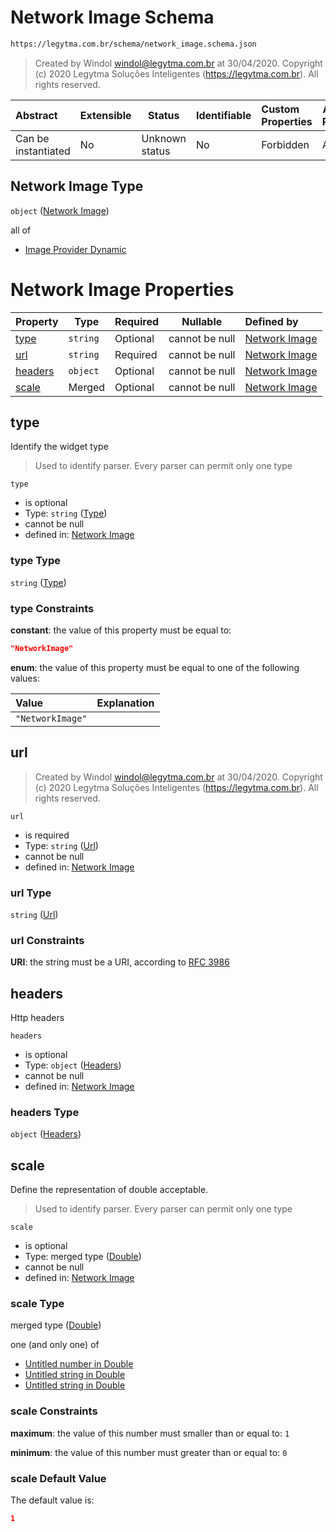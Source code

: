 # Network Image Schema

```txt
https://legytma.com.br/schema/network_image.schema.json
```




> Created by Windol [windol@legytma.com.br](mailto:windol@legytma.com.br) at 30/04/2020.
> Copyright (c) 2020 Legytma Soluções Inteligentes (<https://legytma.com.br>). All rights reserved.
>

| Abstract            | Extensible | Status         | Identifiable | Custom Properties | Additional Properties | Access Restrictions | Defined In                                                                              |
| :------------------ | ---------- | -------------- | ------------ | :---------------- | --------------------- | ------------------- | --------------------------------------------------------------------------------------- |
| Can be instantiated | No         | Unknown status | No           | Forbidden         | Allowed               | none                | [network_image.schema.json](../schema/network_image.schema.json "open original schema") |

## Network Image Type

`object` ([Network Image](network_image.md))

all of

-   [Image Provider Dynamic](decoration_image-properties-image-provider-dynamic.md "check type definition")

# Network Image Properties

| Property            | Type     | Required | Nullable       | Defined by                                                                                                                              |
| :------------------ | -------- | -------- | -------------- | :-------------------------------------------------------------------------------------------------------------------------------------- |
| [type](#type)       | `string` | Optional | cannot be null | [Network Image](widget-definitions-type.md "https&#x3A;//legytma.com.br/schema/network_image.schema.json#/properties/type")             |
| [url](#url)         | `string` | Required | cannot be null | [Network Image](list_view_params-properties-url.md "https&#x3A;//legytma.com.br/schema/url.schema.json#/properties/url")                |
| [headers](#headers) | `object` | Optional | cannot be null | [Network Image](network_image-properties-headers.md "https&#x3A;//legytma.com.br/schema/network_image.schema.json#/properties/headers") |
| [scale](#scale)     | Merged   | Optional | cannot be null | [Network Image](app_bar_theme-properties-double.md "https&#x3A;//legytma.com.br/schema/double.schema.json#/properties/scale")           |

## type

Identify the widget type


> Used to identify parser. Every parser can permit only one type
>

`type`

-   is optional
-   Type: `string` ([Type](widget-definitions-type.md))
-   cannot be null
-   defined in: [Network Image](widget-definitions-type.md "https&#x3A;//legytma.com.br/schema/network_image.schema.json#/properties/type")

### type Type

`string` ([Type](widget-definitions-type.md))

### type Constraints

**constant**: the value of this property must be equal to:

```json
"NetworkImage"
```

**enum**: the value of this property must be equal to one of the following values:

| Value            | Explanation |
| :--------------- | ----------- |
| `"NetworkImage"` |             |

## url




> Created by Windol [windol@legytma.com.br](mailto:windol@legytma.com.br) at 30/04/2020.
> Copyright (c) 2020 Legytma Soluções Inteligentes (<https://legytma.com.br>). All rights reserved.
>

`url`

-   is required
-   Type: `string` ([Url](list_view_params-properties-url.md))
-   cannot be null
-   defined in: [Network Image](list_view_params-properties-url.md "https&#x3A;//legytma.com.br/schema/url.schema.json#/properties/url")

### url Type

`string` ([Url](list_view_params-properties-url.md))

### url Constraints

**URI**: the string must be a URI, according to [RFC 3986](https://tools.ietf.org/html/rfc4291 "check the specification")

## headers

Http headers


`headers`

-   is optional
-   Type: `object` ([Headers](network_image-properties-headers.md))
-   cannot be null
-   defined in: [Network Image](network_image-properties-headers.md "https&#x3A;//legytma.com.br/schema/network_image.schema.json#/properties/headers")

### headers Type

`object` ([Headers](network_image-properties-headers.md))

## scale

Define the representation of double acceptable.


> Used to identify parser. Every parser can permit only one type
>

`scale`

-   is optional
-   Type: merged type ([Double](app_bar_theme-properties-double.md))
-   cannot be null
-   defined in: [Network Image](app_bar_theme-properties-double.md "https&#x3A;//legytma.com.br/schema/double.schema.json#/properties/scale")

### scale Type

merged type ([Double](app_bar_theme-properties-double.md))

one (and only one) of

-   [Untitled number in Double](double-definitions-doublenumber.md "check type definition")
-   [Untitled string in Double](double-definitions-doublestring.md "check type definition")
-   [Untitled string in Double](double-definitions-doubleenum.md "check type definition")

### scale Constraints

**maximum**: the value of this number must smaller than or equal to: `1`

**minimum**: the value of this number must greater than or equal to: `0`

### scale Default Value

The default value is:

```json
1
```
